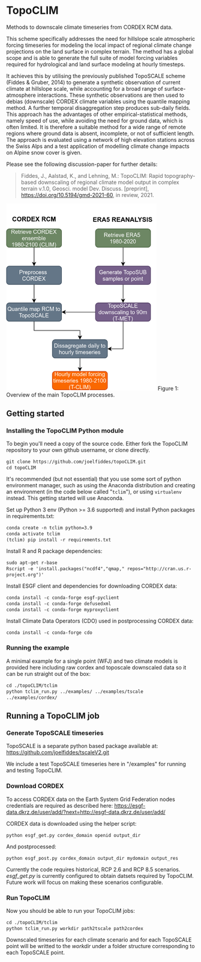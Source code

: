 # TopoCLIM
Methods to downscale climate timeseries from CORDEX RCM data.

This scheme specifically addresses the need for hillslope scale atmospheric forcing timeseries for modeling the local impact of regional climate change projections on the land surface in complex terrain. The method has a global scope and is able to generate the full suite of model forcing variables required for hydrological and land surface modeling at hourly timesteps. 

It achieves this by utilising the previously published TopoSCALE scheme (Fiddes & Gruber, 2014) to generate a synthetic observation of current climate at hillslope scale, while accounting for a broad range of surface-atmosphere interactions. These synthetic observations are then used to debias (downscale) CORDEX climate variables using the quantile mapping method. A further temporal disaggregation step produces sub-daily fields. This approach has the advantages of other empirical-statistical methods, namely speed of use, while avoiding the need for ground data, which is often limited. It is therefore a suitable method for a wide range of remote regions where ground data is absent, incomplete, or not of sufficient length. The approach is evaluated using a network of high elevation stations across the Swiss Alps and a test application of modelling climate change impacts on Alpine snow cover is given. 

Please see the following discussion-paper for further details:

>Fiddes, J., Aalstad, K., and Lehning, M.: TopoCLIM: Rapid topography-based downscaling of regional climate model output in complex terrain v.1.0, Geosci. model Dev. Discuss. [preprint], https://doi.org/10.5194/gmd-2021-60, in review, 2021.

<img src="./Figure1.png" width="400" alt="Scheme overview" class="center">
Figure 1: Overview of the main TopoCLIM processes.

## Getting started

### Installing the TopoCLIM Python module

To begin you'll need a copy of the source code. Either fork the TopoCLIM repository to your own github username, or clone directly.

```{bash}
git clone https://github.com/joelfiddes/topoCLIM.git
cd topoCLIM
```

It's recommended (but not essential) that you use some sort of python environment manager, such as using the Anaconda distribution and creating an environment (in the code below called "`tclim`"), or using `virtualenv` instead.  This getting started will use Anaconda.

Set up Python 3 env (Python >= 3.6 supported) and install Python packages in requirements.txt:

```{bash}
conda create -n tclim python=3.9
conda activate tclim
(tclim) pip install -r requirements.txt
```
Install R and R package dependencies:

```{bash}
sudo apt-get r-base
Rscript -e 'install.packages("ncdf4","qmap," repos="http://cran.us.r-project.org")'
```
Install ESGF client and dependencies for downloading CORDEX data:
```{bash}
conda install -c conda-forge esgf-pyclient
conda install -c conda-forge defusedxml
conda install -c conda-forge myproxyclient

```
Install Climate Data Operators (CDO) used in postprocessing CORDEX data:

```{bash}
conda install -c conda-forge cdo
```
### Running the example
A minimal example for a single point (WFJ) and two climate models is provided here including raw cordex and toposcale downscaled data so it can be run straight out of the box:

```
cd ./topoCLIM/tclim
python tclim_run.py ../examples/ ../examples/tscale ../examples/cordex/ 
```
## Running a TopoCLIM job

### Generate TopoSCALE timeseries

TopoSCALE is a separate python based package available at: https://github.com/joelfiddes/tscaleV2.git

We include a test TopoSCALE timeseries here in "/examples" for running and testing TopoCLIM.

### Download CORDEX

To access CORDEX data on the Earth System Grid Federation nodes credentials are required as described here:
https://esgf-data.dkrz.de/user/add/?next=http://esgf-data.dkrz.de/user/add/

CORDEX data is downloaded using the helper script:

```
python esgf_get.py cordex_domain openid output_dir
```

And postprocessed:
```
python esgf_post.py cordex_domain output_dir mydomain output_res
```
Currently the code requires historical, RCP 2.6 and RCP 8.5 scenarios. *esgf_get.py* is currently configured to obtain datsets required by TopoCLIM. Future work will focus on making these scenarios configurable.

### Run TopoCLIM
Now you should be able to run your TopoCLIM jobs: 

```
cd ./topoCLIM/tclim
python tclim_run.py workdir path2tscale path2cordex
```

Downscaled timeseries for each climate scenario and for each TopoSCALE point will be writted to the *workdir* under a folder structure corresponding to each TopoSCALE point.






